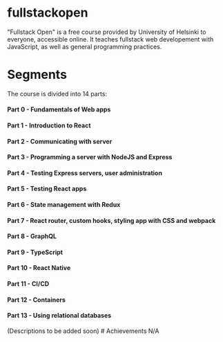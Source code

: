# fullstackopen
"Fullstack Open" is a free course provided by University of Helsinki to everyone, accessible online. It teaches fullstack web developement with JavaScript, as well as general programming practices.
# Segments
The course is divided into 14 parts:
<h4>Part 0 - Fundamentals of Web apps</h4>
<h4>Part 1 - Introduction to React</h4>
<h4>Part 2 - Communicating with server</h4>
<h4>Part 3 - Programming a server with NodeJS and Express</h4>
<h4>Part 4 - Testing Express servers, user administration</h4>
<h4>Part 5 - Testing React apps</h4>
<h4>Part 6 - State management with Redux</h4>
<h4>Part 7 - React router, custom hooks, styling app with CSS and webpack</h4>
<h4>Part 8 - GraphQL</h4>
<h4>Part 9 - TypeScript</h4>
<h4>Part 10 - React Native</h4>
<h4>Part 11 - CI/CD</h4>
<h4>Part 12 - Containers</h4>
<h4>Part 13 - Using relational databases</h4>
(Descriptions to be added soon)
# Achievements
N/A
